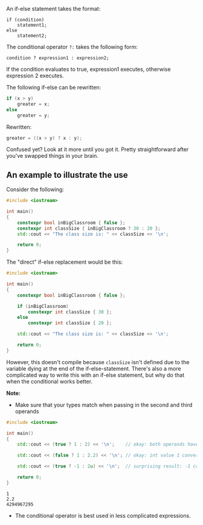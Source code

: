 An if-else statement takes the format:
```
if (condition)
    statement1;
else
    statement2;
```

The conditional operator `?:` takes the following form:
```
condition ? expression1 : expression2;
```
If the condition evaluates to true, expression1 executes, otherwise expression 2 executes.

The following if-else can be rewritten:

```cpp
if (x > y)
    greater = x;
else
    greater = y;
```

Rewritten:
```cpp
greater = ((x > y) ? x : y);
```

Confused yet? Look at it more until you got it. Pretty straightforward after you've swapped things in your brain.

## An example to illustrate the use

Consider the following:
```cpp
#include <iostream>

int main()
{
    constexpr bool inBigClassroom { false };
    constexpr int classSize { inBigClassroom ? 30 : 20 };
    std::cout << "The class size is: " << classSize << '\n';

    return 0;
}
```
The "direct" if-else replacement would be this:
```cpp
#include <iostream>

int main()
{
    constexpr bool inBigClassroom { false };

    if (inBigClassroom)
        constexpr int classSize { 30 };
    else
        constexpr int classSize { 20 };

    std::cout << "The class size is: " << classSize << '\n';

    return 0;
}
```

However, this doesn't compile because `classSize` isn't defined due to the variable dying at the end of the if-else-statement. There's also a more complicated way to write this with an if-else statement, but why do that when the conditional works better.

**Note:**
- Make sure that your types match when passing in the second and third operands
```cpp
#include <iostream>

int main()
{
    std::cout << (true ? 1 : 2) << '\n';    // okay: both operands have matching type int

    std::cout << (false ? 1 : 2.2) << '\n'; // okay: int value 1 converted to double

    std::cout << (true ? -1 : 2u) << '\n';  // surprising result: -1 converted to unsigned int, result out of range

    return 0;
}
```

```
1
2.2
4294967295
```

- The conditional operator is best used in less complicated expressions.
